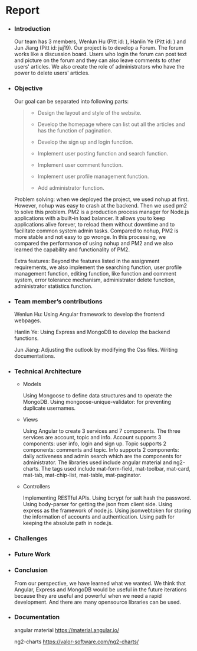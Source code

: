 # Report

* ### Introduction

  Our team has 3 members, Wenlun Hu (Pitt id: ), Hanlin Ye (Pitt id: ) and  Jun Jiang (Pitt id: juj19). Our project is to develop a Forum. The forum works like a discussion board. Users who login the forum can post text and picture on the forum and they can also leave comments to other users' articles. We also create the role of administrators who have the power to delete users' articles. 

  

* ### Objective

  Our goal can be separated into following parts:

  > * Design the layout and style of the website.
  >
  > * Develop the homepage where can list out all the articles and has the function of pagination.
  >
  > * Develop the sign up and login function.
  >
  > * Implement user posting function and search function.
  >
  > * Implement user comment function.
  >
  > * Implement user profile management function.
  >
  > * Add administrator function.

  Problem solving: when we deployed the project, we used nohup at first. However, nohup was easy to crash at the backend. Then we used pm2 to solve this problem. PM2 is a production process manager for Node.js applications with a built-in load balancer. It allows you to keep applications alive forever, to reload them without downtime and to facilitate common system admin tasks. Compared to nohup,  PM2 is more stable and not easy to go wronge. In this processing, we compared the performance of using nohup and PM2 and we also learned the capability and functionality of PM2.

  Extra features: Beyond the features listed in the assignment requirements, we also implement the searching function, user profile management function, editing function, like function and comment system, error tolerance mechanism, administrator delete function, administrator statistics function.

  

* ### Team member’s contributions

  Wenlun Hu: Using Angular framework to develop the frontend webpages.

  Hanlin Ye: Using Express and MongoDB to develop the backend functions. 

  Jun Jiang: Adjusting the outlook by modifying the Css files. Writing documentations.

  

* ### Technical Architecture

  * Models

    Using Mongoose to define data structures and to operate the MongoDB. Using mongoose-unique-validator: for preventing duplicate usernames.

  * Views

    Using Angular to create 3 services and 7 components. The three services are account, topic and info. Account supports 3 components: user info, login and sign up. Topic supports 2 components: comments and topic. Info supports 2 components: daily activeness and admin search which are the components for administrator. The libraries used include angular material and ng2-charts. The tags used include mat-form-field, mat-toolbar, mat-card, mat-tab, mat-chip-list, mat-table, mat-paginator.

  * Controllers

    Implementing RESTful APIs. Using bcrypt for salt hash the password. Using body-parser for getting the json from client side. Using express as the framework of node.js. Using jsonwebtoken for storing the information of accounts and authentication. Using path for keeping the absolute path in node.js. 

    

* ### Challenges





* ### Future Work





* ### Conclusion

  From our perspective, we have learned what we wanted. We think that Angular, Express and MongoDB would be useful in the future iterations because they are useful and powerful when we need a rapid development. And there are many opensource libraries can be used. 

  

* ### Documentation

  angular material https://material.angular.io/

  ng2-charts https://valor-software.com/ng2-charts/

  

